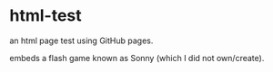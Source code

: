 # html-test
an html page test using GitHub pages.

embeds a flash game known as Sonny (which I did not own/create).
